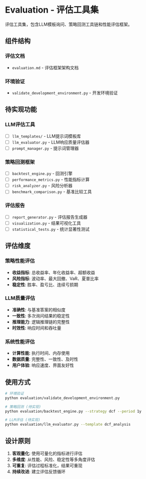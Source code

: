 # Evaluation - 评估工具集

评估工具集，包含LLM模板询问、策略回测工具链和性能评估框架。

## 组件结构

### 评估文档
- `evaluation.md` - 评估框架架构文档

### 环境验证
- `validate_development_environment.py` - 开发环境验证

## 待实现功能

### LLM评估工具
- [ ] `llm_templates/` - LLM提示词模板库
- [ ] `llm_evaluator.py` - LLM响应质量评估器
- [ ] `prompt_manager.py` - 提示词管理器

### 策略回测框架
- [ ] `backtest_engine.py` - 回测引擎
- [ ] `performance_metrics.py` - 性能指标计算
- [ ] `risk_analyzer.py` - 风险分析器
- [ ] `benchmark_comparison.py` - 基准比较工具

### 评估报告
- [ ] `report_generator.py` - 评估报告生成器
- [ ] `visualization.py` - 结果可视化工具
- [ ] `statistical_tests.py` - 统计显著性测试

## 评估维度

### 策略性能评估
- **收益指标**: 总收益率、年化收益率、超额收益
- **风险指标**: 波动率、最大回撤、VaR、夏普比率
- **稳定性**: 胜率、盈亏比、连续亏损期

### LLM质量评估  
- **准确性**: 与基准答案的相似度
- **一致性**: 多次询问结果的稳定性
- **推理能力**: 逻辑推理链的完整性
- **时效性**: 响应时间和吞吐量

### 系统性能评估
- **计算性能**: 执行时间、内存使用
- **数据质量**: 完整性、一致性、及时性
- **用户体验**: 响应速度、界面友好性

## 使用方式

```bash
# 环境验证
python evaluation/validate_development_environment.py

# 策略回测 (待实现)
python evaluation/backtest_engine.py --strategy dcf --period 1y

# LLM评估 (待实现)  
python evaluation/llm_evaluator.py --template dcf_analysis
```

## 设计原则

1. **客观量化**: 使用可量化的指标进行评估
2. **多维度**: 从性能、风险、稳定性等多角度评估
3. **可重复**: 评估过程标准化，结果可重现
4. **持续改进**: 建立评估反馈循环